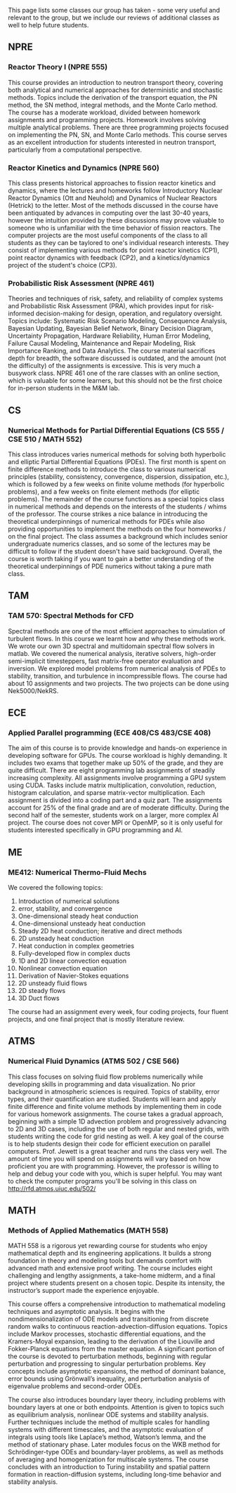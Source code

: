 This page lists some classes our group has taken - some very useful and relevant to the group, but we include our reviews of additional classes as well to help future students.

## NPRE

### Reactor Theory I (NPRE 555)

This course provides an introduction to neutron transport theory, covering both analytical and numerical approaches for deterministic and stochastic methods. Topics include the derivation of the transport equation, the PN method, the SN method, integral methods, and the Monte Carlo method. The course has a moderate workload, divided between homework assignments and programming projects. Homework involves solving multiple analytical problems. There are three programming projects focused on implementing the PN, SN, and Monte Carlo methods. This course serves as an excellent introduction for students interested in neutron transport, particularly from a computational perspective.

### Reactor Kinetics and Dynamics (NPRE 560)

This class presents historical approaches to fission reactor kinetics and dynamics, where the lectures and homeworks follow Introductory Nuclear Reactor Dynamics (Ott and Neuhold) and Dynamics of Nuclear Reactors (Hetrick) to the letter. Most of the methods discussed in the course have been antiquated by advances in computing over the last 30-40 years, however the intuition provided by these discussions may prove valuable to someone who is unfamiliar with the time behavior of fission reactors. The computer projects are the most useful components of the class to all students as they can be taylored to one's individual research interests. They consist of implementing various methods for point reactor kinetics (CP1), point reactor dynamics with feedback (CP2), and a kinetics/dynamics project of the student's choice (CP3).

### Probabilistic Risk Assessment (NPRE 461)

Theories and techniques of risk, safety, and reliability of complex systems and Probabilistic Risk Assessment (PRA), which provides input for risk-informed decision-making for design, operation, and regulatory oversight. Topics include: Systematic Risk Scenario Modeling, Consequence Analysis, Bayesian Updating, Bayesian Belief Network, Binary Decision Diagram, Uncertainty Propagation, Hardware Reliability, Human Error Modeling, Failure Causal Modeling, Maintenance and Repair Modeling, Risk Importance Ranking, and Data Analytics. The course material sacrifices depth for breadth, the software discussed is outdated, and the amount (not the difficulty) of the assignments is excessive. This is very much a busywork class. NPRE 461 one of the rare classes with an online section, which is valuable for some learners, but this should not be the first choice for in-person students in the M&M lab.

## CS

### Numerical Methods for Partial Differential Equations  (CS 555 / CSE 510 / MATH 552)

This class introduces varies numerical methods for solving both hyperbolic and elliptic Partial Differential Equations (PDEs). The first month is spent on finite difference methods to introduce the class to various numerical principles (stability, consistency, convergence, dispersion, dissipation, etc.), which is followed by a few weeks on finite volume methods (for hyperbolic problems), and a few weeks on finite element methods (for elliptic problems). The remainder of the course functions as a special topics class in numerical methods and depends on the interests of the students / whims of the professor. The course strikes a nice balance in introducing the theoretical underpinnings of numerical methods for PDEs while also providing opportunities to implement the methods on the four homeworks / on the final project. The class assumes a background which includes senior undergraduate numerics classes, and so some of the lectures may be difficult to follow if the student doesn't have said background. Overall, the course is worth taking if you want to gain a better understanding of the theoretical underpinnings of PDE numerics without taking a pure math class.


## TAM

### TAM 570: Spectral Methods for CFD

Spectral methods are one of the most efficient approaches to simulation of turbulent flows. In this course we learnt how and why these methods work. We wrote our own 3D spectral and multidomain spectral flow solvers in matlab. We covered the numerical analysis, iterative solvers, high-order semi-implicit timesteppers, fast matrix-free operator evaluation and inversion. We explored model problems from numerical analysis of PDEs to stability, transition, and turbulence in incompressible flows. The course had about 10 assignments and two projects. The two projects can be done using Nek5000/NekRS.

## ECE

### Applied Parallel programming (ECE 408/CS 483/CSE 408)

The aim of this course is to provide knowledge and hands-on experience in developing software for GPUs. The course workload is highly demanding. It includes two exams that together make up 50% of the grade, and they are quite difficult. There are eight programming lab assignments of steadily increasing complexity. All assignments involve programming a GPU system using CUDA. Tasks include matrix multiplication, convolution, reduction, histogram calculation, and sparse matrix-vector multiplication. Each assignment is divided into a coding part and a quiz part. The assignments account for 25% of the final grade and are of moderate difficulty. During the second half of the semester, students work on a larger, more complex AI project. The course does not cover MPI or OpenMP, so it is only useful for students interested specifically in GPU programming and AI.


## ME

### ME412: Numerical Thermo-Fluid Mechs

We covered the following topics:
1. Introduction of numerical solutions
2. error, stability, and convergence
3. One-dimensional steady heat conduction
4. One-dimensional unsteady heat conduction
5. Steady 2D heat conduction; iterative and direct methods
6. 2D unsteady heat conduction
7. Heat conduction in complex geometries
8. Fully-developed flow in complex ducts
9. 1D and 2D linear convection equation
10. Nonlinear convection equation
11. Derivation of Navier-Stokes equations
12. 2D unsteady fluid flows
13. 2D steady flows
14. 3D Duct flows

The course had an assignment every week, four coding projects, four fluent projects, and one final project that is mostly literature review.


## ATMS

### Numerical Fluid Dynamics (ATMS 502 / CSE 566)

This class focuses on solving fluid flow problems numerically while developing skills in programming and data visualization. No prior background in atmospheric sciences is required. Topics of stability, error types, and their quantification are studied. Students will learn and apply finite difference and finite volume methods by implementing them in code for various homework assignments. The course takes a gradual approach, beginning with a simple 1D advection problem and progressively advancing to 2D and 3D cases, including the use of both regular and nested grids, with students writing the code for grid nesting as well. A key goal of the course is to help students design their code for efficient execution on parallel computers. Prof. Jewett is a great teacher and runs the class very well. The amount of time you will spend on assignments will vary based on how proficient you are with programming. However, the professor is willing to help and debug your code with you, which is super helpful. You may want to check the computer programs you'll be solving in this class on http://rfd.atmos.uiuc.edu/502/

## MATH

### Methods of Applied Mathematics (MATH 558)
MATH 558 is a rigorous yet rewarding course for students who enjoy mathematical depth and its engineering applications. It builds a strong foundation in theory and modeling tools but demands comfort with advanced math and extensive proof writing. The course includes eight challenging and lengthy assignments, a take-home midterm, and a final project where students present on a chosen topic. Despite its intensity, the instructor’s support made the experience enjoyable. 

This course offers a comprehensive introduction to mathematical modeling techniques and asymptotic analysis. It begins with the nondimensionalization of ODE models and transitioning from discrete random walks to continuous reaction-advection-diffusion equations. Topics include Markov processes, stochastic differential equations, and the Kramers-Moyal expansion, leading to the derivation of the Liouville and Fokker-Planck equations from the master equation. A significant portion of the course is devoted to perturbation methods, beginning with regular perturbation and progressing to singular perturbation problems. Key concepts include asymptotic expansions, the method of dominant balance, error bounds using Grönwall’s inequality, and perturbation analysis of eigenvalue problems and second-order ODEs.

The course also introduces boundary layer theory, including problems with boundary layers at one or both endpoints. Attention is given to topics such as equilibrium analysis, nonlinear ODE systems and stability analysis. Further techniques include the method of multiple scales for handling systems with different timescales, and the asymptotic evaluation of integrals using tools like Laplace’s method, Watson’s lemma, and the method of stationary phase. Later modules focus on the WKB method for Schrödinger-type ODEs and boundary-layer problems, as well as methods of averaging and homogenization for multiscale systems. The course concludes with an introduction to Turing instability and spatial pattern formation in reaction-diffusion systems, including long-time behavior and stability analysis.
